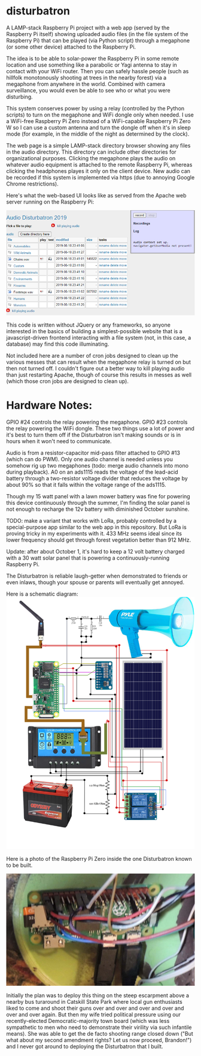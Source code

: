 # disturbatron
A LAMP-stack Raspberry Pi project with a web app (served by the Raspberry Pi itself) showing uploaded audio files (in the file system of the Raspberry Pi) that can be played (via Python script) through a megaphone (or some other device) attached to the Raspberry Pi.


The idea is to be able to solar-power the Raspberry Pi in some remote location and use something like a parabolic or Yagi antenna to stay in contact with your WiFi router.  Then you can safely hassle people (such as hillfolk monotonously shooting at trees in the nearby forest) via a megaphone from anywhere in the world.  Combined with camera surveillance, you would even be able to see who or what you were disturbing. 

This system conserves power by using a relay (controlled by the Python scripts) to turn on the megaphone and WiFi dongle only when needed.  I use a WiFi-free Raspberry Pi Zero instead of a WiFi-capable Raspberry Pi Zero W so I can use a custom antenna and turn the dongle off when it's in sleep mode (for example, in the middle of the night as determined by the clock).

The web page is a simple LAMP-stack directory browser showing any files in the audio directory.  This directory can include other directories for organizational purposes.  Clicking the megaphone plays the audio on whatever audio equipment is attached to the remote Raspberry Pi, whereas clicking the headphones playes it only on the client device.  New audio can be recorded if this system is implemented via https (due to annoying Google Chrome restrictions).

Here's what the web-based UI looks like as served from the Apache web server running on the Raspberry Pi:

![alt text](ui.png?raw=true)


This code is written without JQuery or any frameworks, so anyone interested in the basics of building a simplest-possible website that is a javascript-driven frontend interacting with a file system (not, in this case, a database) may find this code illuminating.

Not included here are a number of cron jobs designed to clean up the various messes that can result when the megaphone relay is turned on but then not turned off.  I couldn't figure out a better way to kill playing audio than just restarting Apache, though of course this results in messes as well (which those cron jobs are designed to clean up). 

# Hardware Notes: 
GPIO #24 controls the relay powering the megaphone.
GPIO #23 controls the relay powering the WiFi dongle.
These two things use a lot of power and it's best to turn them off if the Disturbatron isn't making sounds or is in hours when it won't need to communicate.

Audio is from a resistor-capacitor mid-pass filter attached to GPIO #13 (which can do PWM). Only one audio channel is needed unless you somehow rig up two megaphones (todo: merge audio channels into mono during playback).
A0 on an ads1115 reads the voltage of the lead-acid battery through a two-resistor voltage divider that reduces the voltage by about 90% so that it falls within the voltage range of the ads1115.

Though my 15 watt panel with a lawn mower battery was fine for powering this device continuously through the summer, I'm finding the solar panel is not enough to recharge the 12v battery with diminished October sunshine.

TODO: make a variant that works with LoRa, probably controlled by a special-purpose app similar to the web app in this repository.  But LoRa is proving tricky in my experiments with it.  433 MHz seems ideal since its lower frequency should get through forest vegetation better than 912 MHz.

Update: after about October 1, it's hard to keep a 12 volt battery charged with a 30 watt solar panel that is powering a continuously-running Raspberry Pi.

The Disturbatron is reliable laugh-getter when demonstrated to friends or even inlaws, though your spouse or parents will eventually get annoyed.

Here is a schematic diagram:
![alt text](disturbatrondiagram.png?raw=true)



Here is a photo of the Raspberry Pi Zero inside the one Disturbatron known to be built.

![alt text](disturbatron_pins.jpg?raw=true)


Initially the plan was to deploy this thing on the steep escarpment above a nearby bus turaround in Catskill State Park where local gun enthusiasts liked to come and shoot their guns over and over and over and over and over and over again.  But then my wife tried political pressure using our recently-elected Democratic-majority town board (which was less sympathetic to men who need to demonstrate their virility via such infantile means).  She was able to get the de facto shooting range closed down ("But what about my second amendment rights? Let us now proceed, Brandon!") and I never got around to deploying the Disturbatron that I built.
